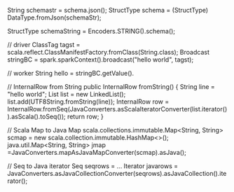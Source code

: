 


String schemastr = schema.json(); 
StructType schema = (StructType) DataType.fromJson(schemaStr);

StructType schemaString = Encoders.STRING().schema(); 



// driver
ClassTag<String> tagst = scala.reflect.ClassManifestFactory.fromClass(String.class);
Broadcast<String> stringBC = spark.sparkContext().broadcast("hello world", tagst);

// worker
String hello = stringBC.getValue().



// InternalRow from String 
public InternalRow fromString() {
    String line = "hello world";
    List<Object> list = new LinkedList<Object>();
    list.add(UTF8String.fromString(line));
    InternalRow row = InternalRow.fromSeq(JavaConverters.asScalaIteratorConverter(list.iterator()).asScala().toSeq());
    return row;
}



// Scala Map to Java Map
scala.collections.immutable.Map<String, String> scmap = new scala.collection.immutable.HashMap<>(); 
java.util.Map<String, String> jmap =JavaConverters.mapAsJavaMapConverter(scmap).asJava(); 

// Seq to Java iterator
Seq<InternalRow> seqrows = ...
Iterator<InternalRow> javarows = JavaConverters.asJavaCollectionConverter(seqrows).asJavaCollection().iterator();
